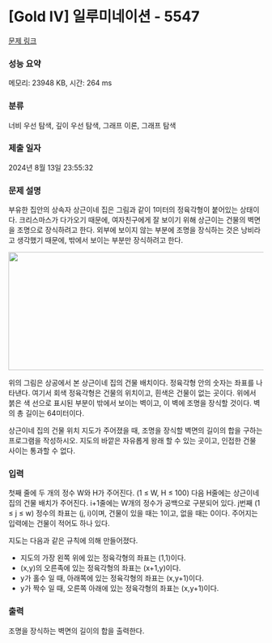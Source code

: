 # [Gold IV] 일루미네이션 - 5547 

[문제 링크](https://www.acmicpc.net/problem/5547) 

### 성능 요약

메모리: 23948 KB, 시간: 264 ms

### 분류

너비 우선 탐색, 깊이 우선 탐색, 그래프 이론, 그래프 탐색

### 제출 일자

2024년 8월 13일 23:55:32

### 문제 설명

<p>부유한 집안의 상속자 상근이네 집은 그림과 같이 1미터의 정육각형이 붙어있는 상태이다. 크리스마스가 다가오기 때문에, 여자친구에게 잘 보이기 위해 상근이는 건물의 벽면을 조명으로 장식하려고 한다. 외부에 보이지 않는 부분에 조명을 장식하는 것은 낭비라고 생각했기 때문에, 밖에서 보이는 부분만 장식하려고 한다.</p>

<p style="text-align: center;"><img alt="" src="https://www.acmicpc.net/upload/images/building.png" style="width: 522px; height: 233px;"></p>

<p>위의 그림은 상공에서 본 상근이네 집의 건물 배치이다. 정육각형 안의 숫자는 좌표를 나타낸다. 여기서 회색 정육각형은 건물의 위치이고, 흰색은 건물이 없는 곳이다. 위에서 붉은 색 선으로 표시된 부분이 밖에서 보이는 벽이고, 이 벽에 조명을 장식할 것이다. 벽의 총 길이는 64미터이다.</p>

<p>상근이네 집의 건물 위치 지도가 주어졌을 때, 조명을 장식할 벽면의 길이의 합을 구하는 프로그램을 작성하시오. 지도의 바깥은 자유롭게 왕래 할 수 있는 곳이고, 인접한 건물 사이는 통과할 수 없다.</p>

### 입력 

 <p>첫째 줄에 두 개의 정수 W와 H가 주어진다. (1 ≤ W, H ≤ 100) 다음 H줄에는 상근이네 집의 건물 배치가 주어진다. i+1줄에는 W개의 정수가 공백으로 구분되어 있다. j번째 (1 ≤ j ≤ w) 정수의 좌표는 (j, i)이며, 건물이 있을 때는 1이고, 없을 때는 0이다. 주어지는 입력에는 건물이 적어도 하나 있다.</p>

<p>지도는 다음과 같은 규칙에 의해 만들어졌다.</p>

<ul>
	<li>지도의 가장 왼쪽 위에 있는 정육각형의 좌표는 (1,1)이다.</li>
	<li>(x,y)의 오른족에 있는 정육각형의 좌표는 (x+1,y)이다.</li>
	<li>y가 홀수 일 때, 아래쪽에 있는 정육각형의 좌표는 (x,y+1)이다.</li>
	<li>y가 짝수 일 때, 오른쪽 아래에 있는 정육각형의 좌표는 (x,y+1)이다.</li>
</ul>

### 출력 

 <p>조명을 장식하는 벽면의 길이의 합을 출력한다.</p>

